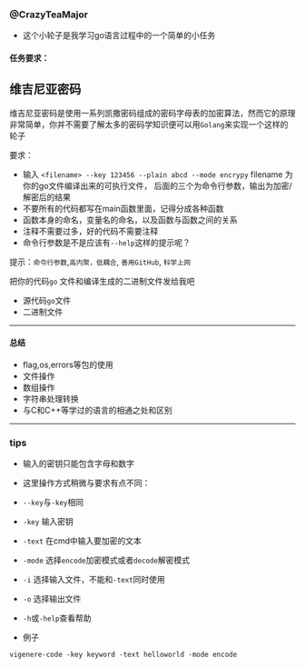 ### @CrazyTeaMajor

- 这个小轮子是我学习go语言过程中的一个简单的小任务

#### 任务要求：

## 维吉尼亚密码

维吉尼亚密码是使用一系列凯撒密码组成的密码字母表的加密算法，然而它的原理非常简单，你并不需要了解太多的密码学知识便可以用`Golang`来实现一个这样的轮子

要求：

* 输入 `<filename> --key 123456 --plain abcd --mode encrypy` filename 为你的go文件编译出来的可执行文件， 后面的三个为命令行参数，输出为加密/解密后的结果
* 不要所有的代码都写在main函数里面，记得分成各种函数
* 函数本身的命名，变量名的命名，以及函数与函数之间的关系
* 注释不需要过多，好的代码不需要注释
* 命令行参数是不是应该有`--help`这样的提示呢？

提示：`命令行参数`,`高内聚，低耦合`, `善用GitHub`, `科学上网`

把你的代码`go` 文件和编译生成的二进制文件发给我吧

* 源代码`go`文件
* 二进制文件


---

#### 总结

- flag,os,errors等包的使用
- 文件操作
- 数组操作
- 字符串处理转换
- 与C和C++等学过的语言的相通之处和区别


---

### tips

- 输入的密钥只能包含字母和数字
- 这里操作方式稍微与要求有点不同：

- `--key`与`-key`相同

- `-key` 输入密钥

- `-text` 在cmd中输入要加密的文本

- `-mode` 选择`encode`加密模式或者`decode`解密模式

- `-i` 选择输入文件，不能和`-text`同时使用

- `-o` 选择输出文件

- `-h`或`-help`查看帮助

- 例子

```
vigenere-code -key keyword -text helloworld -mode encode
```
